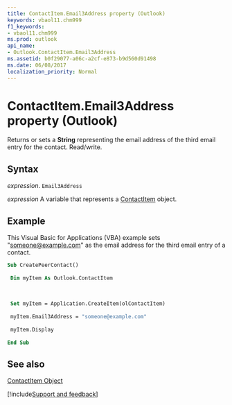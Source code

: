 ```yaml
---
title: ContactItem.Email3Address property (Outlook)
keywords: vbaol11.chm999
f1_keywords:
- vbaol11.chm999
ms.prod: outlook
api_name:
- Outlook.ContactItem.Email3Address
ms.assetid: b0f29077-a06c-a2cf-e873-b9d560d91498
ms.date: 06/08/2017
localization_priority: Normal
---
```



# ContactItem.Email3Address property (Outlook)

Returns or sets a  **String** representing the email address of the third email entry for the contact. Read/write.


## Syntax

_expression_. `Email3Address`

_expression_ A variable that represents a [ContactItem](Outlook.ContactItem.md) object.


## Example

This Visual Basic for Applications (VBA) example sets "someone@example.com" as the email address for the third email entry of a contact.


```vb
Sub CreatePeerContact() 
 
 Dim myItem As Outlook.ContactItem 
 
 
 
 Set myItem = Application.CreateItem(olContactItem) 
 
 myItem.Email3Address = "someone@example.com" 
 
 myItem.Display 
 
End Sub
```


## See also


[ContactItem Object](Outlook.ContactItem.md)

[!include[Support and feedback](~/includes/feedback-boilerplate.md)]